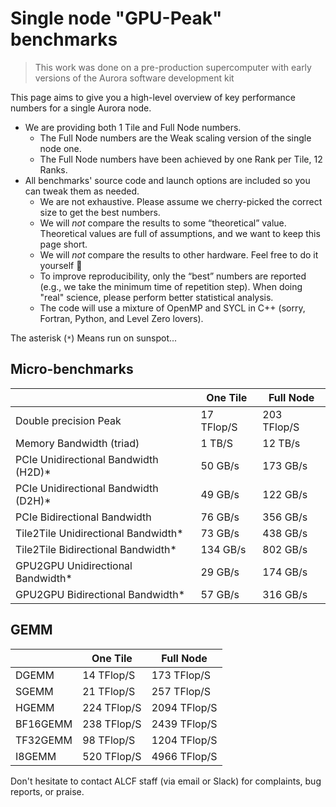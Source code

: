 # Single node "GPU-Peak" benchmarks

> This work was done on a pre-production supercomputer with early versions of the Aurora software development kit

This page aims to give you a high-level overview of key performance numbers for a single Aurora node. 

- We are providing both 1 Tile and Full Node numbers.
  - The Full Node numbers are the Weak scaling version of the single node one.
  - The Full Node numbers have been achieved by one Rank per Tile, 12 Ranks.
- All benchmarks' source code and launch options are included so you can tweak them as needed.
   - We are not exhaustive. Please assume we cherry-picked the correct size to get the best numbers.
   - We will *not* compare the results to some “theoretical” value.  Theoretical values are full of assumptions, and we want to keep this page short.
   - We will *not* compare the results to other hardware. Feel free to do it yourself 🙂
   - To improve reproducibility, only the “best” numbers are reported (e.g., we take the minimum time of repetition step). When doing "real" science, please perform better statistical analysis.
   - The code will use a mixture of OpenMP and SYCL in C++ (sorry, Fortran, Python, and Level Zero lovers).

The asterisk (`*`) Means run on sunspot...

## Micro-benchmarks

|            | One Tile   | Full Node  |
| -----------|------------|------------|
| Double precision Peak    | 17 TFlop/S  | 203 TFlop/S|
| Memory Bandwidth (triad)  | 1 TB/S | 12 TB/s |
| PCIe Unidirectional Bandwidth (H2D)* | 50 GB/s | 173 GB/s |
| PCIe Unidirectional Bandwidth (D2H)* | 49 GB/s | 122 GB/s |
| PCIe Bidirectional Bandwidth  | 76 GB/s | 356 GB/s |
| Tile2Tile Unidirectional Bandwidth* | 73 GB/s | 438 GB/s |
| Tile2Tile Bidirectional Bandwidth* | 134 GB/s | 802 GB/s |
| GPU2GPU Unidirectional Bandwidth* | 29 GB/s | 174 GB/s |
| GPU2GPU Bidirectional Bandwidth* | 57 GB/s | 316 GB/s |

## GEMM

|          | One Tile   | Full Node   |
| ---------|------------|-------------|
| DGEMM    | 14 TFlop/S  |  173 TFlop/S |
| SGEMM    | 21 TFlop/S  |  257 TFlop/S |
| HGEMM    | 224 TFlop/S | 2094 TFlop/S | 
| BF16GEMM | 238 TFlop/S | 2439 TFlop/S |
| TF32GEMM | 98 TFlop/S  | 1204 TFlop/S |
| I8GEMM   | 520 TFlop/S | 4966 TFlop/S |

Don't hesitate to contact ALCF staff (via email or Slack) for complaints, bug reports, or praise. 
